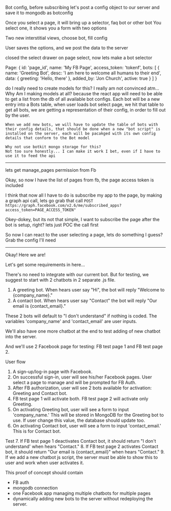 
Bot config, before subscribing let's post a config object to our server and save it to mongodb as botconfig

Once you select a page, it will bring up a selector, faq bot or other bot
You select one, it shows you a form with two options

Two new interstitial views, choose bot, fill config

User saves the options, and we post the data to the server

closed the select drawer on page select, now lets make a bot selector

Page: {
	id: 'page_id',
	name: 'My FB Page',
	access_token: 'tokenf',
	bots: [
		{
			name: 'Greeting Bot',
			desc: 'I am here to welcome all humans to their end',
			data: {
				greeting: 'Hello, there'
			},
			added_by: 'Jon Church',
			active: true
		}
	]
}

do I really need to create models for this? I really am not convinced atm...
	Why Am I making models at all? because the react app will need to be able to get a list from the db of all available bot configs. Each bot will be a new entry into a Bots table, when user loads bot select page, we hit that table to get all bots, we are getting a representation of their config, in order to fill out by the user.

	When we add new bots, we will have to update the table of bots with their config details, that should be done when a new "bot script" is installed on the server, each will be pacakged with its own config details that conform to the Bot model

	Why not use botkit mongo storage for this?
	Not too sure honestly... I can make it work I bet, even if I have to use it to feed the api

-------

lets get manage_pages permission from Fb

Okay, so now I have the list of pages from fb, the page access token is included

I think that now all I have to do is subscribe my app to the page, by making 
a graph api call, lets go grab that call
`POST https://graph.facebook.com/v2.6/me/subscribed_apps?access_token=PAGE_ACCESS_TOKEN"`

Okey-dokey, but its not that simple, I want to subscribe the page after the bot is setup, right? lets just POC the call first


So now I can react to the user selecting a page, lets do something I guess? Grab the config I'll need

-----

Okay! Here we are!

Let's get some requirements in here...

There's no need to integrate with our current bot. But for testing, we suggest to start with 2 chatbots in 2 separate .js file. 
1. A greeting bot. When hears user say "Hi", the bot will reply "Welcome to {company_name}." 
2. A contact bot. When hears user say "Contact" the bot will reply "Our email is {contact_email}."

These 2 bots will default to "I don't understand" if nothing is coded. The variables 'company_name' and 'contact_email' are user inputs.

We'll also have one more chatbot at the end to test adding of new chatbot into the server.

And we'll use 2 Facebook page for testing: FB test page 1 and FB test page 2.

User flow
1. A sign-up/log-in page with Facebook.
2. On successful sign-in, user will see his/her Facebook pages. User select a page to manage and will be prompted for FB Auth.
3. After FB authorization, user will see 2 bots available for activation: Greeting and Contact bot.
4. FB test page 1 will activate both. FB test page 2 will activate only Greeting.
5. On activating Greeting bot, user will see a form to input 'company_name.' This will be stored in MongoDB for the Greeting bot to use. If user change this value, the database should update too.
6. On activating Contact bot, user will see a form to input 'contact_email.'  This is for Contact bot. 

Test
7. If FB test page 1 deactivates Contact bot, it should return "I don't understand' when hears "Contact."
8. If FB test page 2 activates Contact bot, it should return "Our email is {contact_email}" when hears "Contact."
9. If we add a new chatbot js script, the server must be able to show this to user and work when user activates it.

This proof of concept should contain 
- FB auth
- mongodb connection
- one Facebook app managing multiple chatbots for multiple pages 
- dynamically adding new bots to the server without redeploying the server. 

